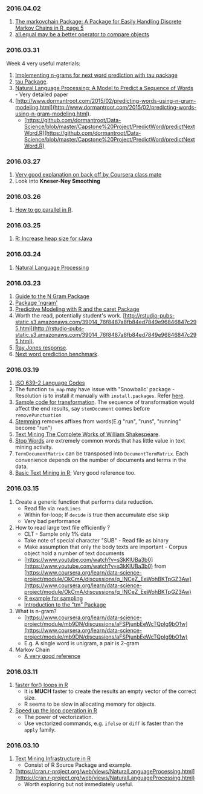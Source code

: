 ### 2016.04.02

1. [The markovchain Package: A  Package for Easily Handling Discrete Markov Chains in R, page 5](https://cran.r-project.org/web/packages/markovchain/vignettes/an_introduction_to_markovchain_package.pdf)
2. [all.equal may be a better operator to compare objects](http://stackoverflow.com/questions/9508518/why-are-these-numbers-not-equal)

### 2016.03.31
Week 4 very useful materials:

1. [Implementing n-grams for next word prediction with tau package](http://stackoverflow.com/questions/31316274/implementing-n-grams-for-next-word-prediction)
2. [tau Package](https://cran.r-project.org/web/packages/tau/tau.pdf).
3. [Natural Language Processing: A Model to Predict a Sequence of Words](http://www.modsimworld.org/papers/2015/Natural_Language_Processing.pdf) - Very detailed paper
4. [http://www.dormantroot.com/2015/02/predicting-words-using-n-gram-modeling.html](http://www.dormantroot.com/2015/02/predicting-words-using-n-gram-modeling.html).
	* [https://github.com/dormantroot/Data-Science/blob/master/Capstone%20Project/PredictWord/predictNextWord.R](https://github.com/dormantroot/Data-Science/blob/master/Capstone%20Project/PredictWord/predictNextWord.R)

### 2016.03.27
1. [Very good explanation on back off by Coursera class mate](https://www.coursera.org/learn/data-science-project/module/VNKmf/discussions/V40gAPE3EeWFuw7QEATDpw)
2. Look into **Kneser-Ney Smoothing**

### 2016.03.26
1. [How to go parallel in R](http://www.r-bloggers.com/how-to-go-parallel-in-r-basics-tips/).

### 2016.03.25
1. [R: Increase heap size for rJava](http://www.bramschoenmakers.nl/en/node/726)

### 2016.03.24
1. [Natural Language Processing](https://rpubs.com/lmullen/nlp-chapter)

### 2016.03.23

1. [Guide to the N Gram Package](https://cran.r-project.org/web/packages/ngram/vignettes/ngram-guide.pdf)
2. [Package 'ngram'](https://cran.r-project.org/web/packages/ngram/ngram.pdf)
3. [Predictive Modeling with R and the caret Package](https://www.r-project.org/nosvn/conferences/useR-2013/Tutorials/kuhn/user_caret_2up.pdf)
4. Worth the read, potentially student's work. [http://rstudio-pubs-static.s3.amazonaws.com/39014_76f8487a8fb84ed7849e96846847c295.html](http://rstudio-pubs-static.s3.amazonaws.com/39014_76f8487a8fb84ed7849e96846847c295.html).
5. [Ray Jones response](https://www.coursera.org/learn/data-science-project/discussions/q_INCeZ_EeWohBKTpGZ3Aw/replies/GDGSMefKEeWPKQpBKpg03Q).
6. [Next word prediction benchmark](https://github.com/hfoffani/dsci-benchmark).

### 2016.03.19
1. [ISO 639-2 Language Codes](https://www.loc.gov/standards/iso639-2/php/code_list.php)
2. The function `tm_map` may have issue with "Snowballc' package - Resolution is to install it manually with `install.packages`. Refer [here](https://support.rstudio.com/hc/en-us/community/posts/200652293-Snowball-Stemmer-is-not-working-in-R-Studio).
3. [Sample code for transformation](http://stackoverflow.com/questions/25330753/more-efficient-means-of-creating-a-corpus-and-dtm). The sequence of transformation would affect the end results, say `stemDocument` comes before `removePunctuation`
4. [Stemming](https://en.wikipedia.org/wiki/Word_stem) removes affixes from words(E.g "run", "runs", "running" become "run")
5. [Text Mining The Complete Works of William Shakespeare](http://www.r-bloggers.com/text-mining-the-complete-works-of-william-shakespeare/).
6. [Stop Words](http://nlp.stanford.edu/IR-book/html/htmledition/dropping-common-terms-stop-words-1.html) are extremely common words that has little value in text mining activity.
7. `TermDocumentMatrix` can be transposed into `DocumentTermMatrix`. Each convenience depends on the number of documents and terms in the data.
8. [Basic Text Mining in R](https://rstudio-pubs-static.s3.amazonaws.com/31867_8236987cf0a8444e962ccd2aec46d9c3.html); Very good reference too.

### 2016.03.15

1. Create a generic function that performs data reduction.
	* Read file via `readLines`
	* Within for-loop; If `decide` is true then accumulate else skip
	* Very bad performance
2. How to read large text file efficiently ?
	* CLT - Sample only 1% data
	* Take note of special character "SUB" - Read file as binary
	* Make assumption that only the body texts are important - Corpus object hold a number of text documents
	* [https://www.youtube.com/watch?v=s3kKlUBa3b0](https://www.youtube.com/watch?v=s3kKlUBa3b0) from [https://www.coursera.org/learn/data-science-project/module/OkCmA/discussions/q_INCeZ_EeWohBKTpGZ3Aw](https://www.coursera.org/learn/data-science-project/module/OkCmA/discussions/q_INCeZ_EeWohBKTpGZ3Aw)
	* [R example for sampling](https://www.coursera.org/learn/data-science-project/module/mb9DN/discussions/CgJEA-nTEeWfwAohgaM63Q)
	* [Introduction to the "tm" Package](https://cran.r-project.org/web/packages/tm/vignettes/tm.pdf)
3. What is n-gram?
	* [https://www.coursera.org/learn/data-science-project/module/mb9DN/discussions/aFSPjunbEeWcTQpIg9bO1w](https://www.coursera.org/learn/data-science-project/module/mb9DN/discussions/aFSPjunbEeWcTQpIg9bO1w)
	* E.g. A single word is unigram, a pair is 2-gram
4. Markov Chain
	* [A very good reference](http://setosa.io/ev/markov-chains/)

### 2016.03.11

1. [faster for() loops in R](http://www.r-bloggers.com/faster-for-loops-in-r/)
	* It is **MUCH** faster to create the results an empty vector of the correct size.
	* R seems to be slow in allocating memory for objects.
2. [Speed up the loop operation in R](http://stackoverflow.com/questions/2908822/speed-up-the-loop-operation-in-r)
	* The power of vectorization.
	* Use vectorized commands, e.g. `ifelse` or `diff` is faster than the `apply` family. 

### 2016.03.10

1. [Text Mining Infrastructure in R](https://www.jstatsoft.org/article/view/v025i05)
  	* Consist of R Source Package and example.
2. [https://cran.r-project.org/web/views/NaturalLanguageProcessing.html](https://cran.r-project.org/web/views/NaturalLanguageProcessing.html)
  	* Worth exploring but not immediately useful. 